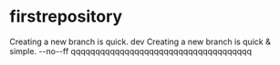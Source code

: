 # firstrepository
Creating a new branch is quick.
dev
Creating a new branch is quick & simple.
--no--ff
qqqqqqqqqqqqqqqqqqqqqqqqqqqqqqqqqqqqq
